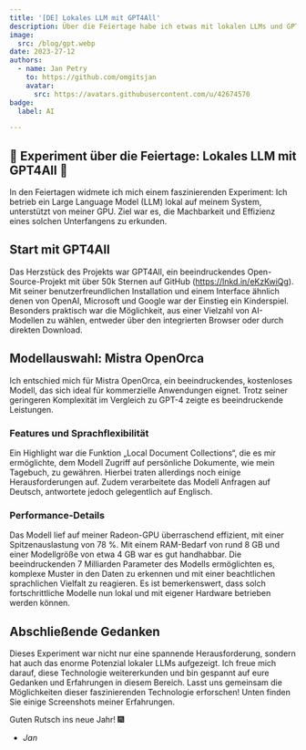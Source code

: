 ```yaml
---
title: '[DE] Lokales LLM mit GPT4All'
description: Über die Feiertage habe ich etwas mit lokalen LLMs und GPT4All herumgetestet um zu sehen was heute schon möglich ist in der welt der Künsltlichen Intelligenz.
image:
  src: /blog/gpt.webp
date: 2023-27-12
authors:
  - name: Jan Petry
    to: https://github.com/omgitsjan
    avatar:
      src: https://avatars.githubusercontent.com/u/42674570
badge:
  label: AI

---
```


## 🤖 Experiment über die Feiertage: Lokales LLM mit GPT4All 🤖

In den Feiertagen widmete ich mich einem faszinierenden Experiment: Ich betrieb ein Large Language Model (LLM) lokal auf meinem System, unterstützt von meiner GPU. Ziel war es, die Machbarkeit und Effizienz eines solchen Unterfangens zu erkunden.

## Start mit GPT4All

Das Herzstück des Projekts war GPT4All, ein beeindruckendes Open-Source-Projekt mit über 50k Sternen auf GitHub (<https://lnkd.in/eKzKwiQg>). Mit seiner benutzerfreundlichen Installation und einem Interface ähnlich denen von OpenAI, Microsoft und Google war der Einstieg ein Kinderspiel. Besonders praktisch war die Möglichkeit, aus einer Vielzahl von AI-Modellen zu wählen, entweder über den integrierten Browser oder durch direkten Download.

## Modellauswahl: Mistra OpenOrca

Ich entschied mich für Mistra OpenOrca, ein beeindruckendes, kostenloses Modell, das sich ideal für kommerzielle Anwendungen eignet. Trotz seiner geringeren Komplexität im Vergleich zu GPT-4 zeigte es beeindruckende Leistungen.

### Features und Sprachflexibilität

Ein Highlight war die Funktion „Local Document Collections“, die es mir ermöglichte, dem Modell Zugriff auf persönliche Dokumente, wie mein Tagebuch, zu gewähren. Hierbei traten allerdings noch einige Herausforderungen auf. Zudem verarbeitete das Modell Anfragen auf Deutsch, antwortete jedoch gelegentlich auf Englisch.

### Performance-Details

Das Modell lief auf meiner Radeon-GPU überraschend effizient, mit einer Spitzenauslastung von 78 %. Mit einem RAM-Bedarf von rund 8 GB und einer Modellgröße von etwa 4 GB war es gut handhabbar. Die beeindruckenden 7 Milliarden Parameter des Modells ermöglichten es, komplexe Muster in den Daten zu erkennen und mit einer beachtlichen sprachlichen Vielfalt zu reagieren. Es ist bemerkenswert, dass solch fortschrittliche Modelle nun lokal und mit eigener Hardware betrieben werden können.

## Abschließende Gedanken

Dieses Experiment war nicht nur eine spannende Herausforderung, sondern hat auch das enorme Potenzial lokaler LLMs aufgezeigt. Ich freue mich darauf, diese Technologie weitererkunden und bin gespannt auf eure Gedanken und Erfahrungen in diesem Bereich. Lasst uns gemeinsam die Möglichkeiten dieser faszinierenden Technologie erforschen! Unten finden Sie einige Screenshots meiner Erfahrungen.

Guten Rutsch ins neue Jahr! 🎆

- _Jan_
